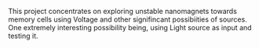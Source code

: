 This project concentrates on exploring unstable nanomagnets towards memory cells using Voltage and other signifincant possibiities of sources. One extremely interesting possibility being, using Light source as input and testing it.
